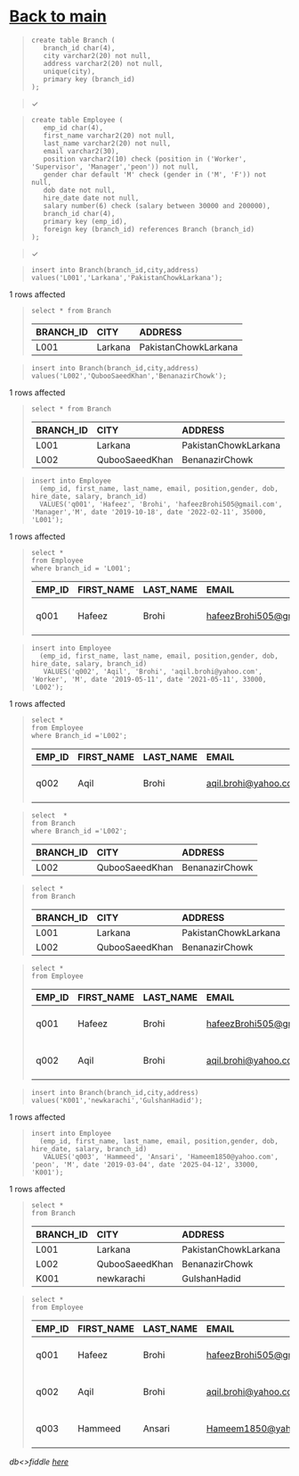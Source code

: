 # [Back to main](https://github.com/glaghari/database-assignement-2019)
<!-- -->
>     create table Branch (
>        branch_id char(4),
>        city varchar2(20) not null,
>        address varchar2(20) not null,
>        unique(city),
>        primary key (branch_id)
>     );

> 
> ✓

<!-- -->
>     create table Employee (
>        emp_id char(4),
>        first_name varchar2(20) not null,
>        last_name varchar2(20) not null,
>        email varchar2(30),
>        position varchar2(10) check (position in ('Worker', 'Supervisor', 'Manager','peon')) not null,
>        gender char default 'M' check (gender in ('M', 'F')) not null,
>        dob date not null,
>        hire_date date not null,
>        salary number(6) check (salary between 30000 and 200000),
>        branch_id char(4),
>        primary key (emp_id),
>        foreign key (branch_id) references Branch (branch_id)
>     );

> 
> ✓

<!-- -->
>     insert into Branch(branch_id,city,address)
>     values('L001','Larkana','PakistanChowkLarkana');
> 
1 rows affected

<!-- -->
>     select * from Branch
> 
> | BRANCH_ID | CITY    | ADDRESS              |
> | :-------- | :------ | :------------------- |
> | L001      | Larkana | PakistanChowkLarkana |

<!-- -->
>     insert into Branch(branch_id,city,address)
>     values('L002','QubooSaeedKhan','BenanazirChowk');
> 
1 rows affected

<!-- -->
>     select * from Branch
> 
> | BRANCH_ID | CITY           | ADDRESS              |
> | :-------- | :------------- | :------------------- |
> | L001      | Larkana        | PakistanChowkLarkana |
> | L002      | QubooSaeedKhan | BenanazirChowk       |

<!-- -->
>     insert into Employee
>       (emp_id, first_name, last_name, email, position,gender, dob, hire_date, salary, branch_id)
>       VALUES('q001', 'Hafeez', 'Brohi', 'hafeezBrohi505@gmail.com', 'Manager','M', date '2019-10-18', date '2022-02-11', 35000, 'L001');

> 
1 rows affected

<!-- -->
>     select *
>     from Employee
>     where branch_id = 'L001';
> 
> | EMP_ID | FIRST_NAME | LAST_NAME | EMAIL                    | POSITION | GENDER | DOB       | HIRE_DATE | SALARY | BRANCH_ID |
> | :----- | :--------- | :-------- | :----------------------- | :------- | :----- | :-------- | :-------- | -----: | :-------- |
> | q001   | Hafeez     | Brohi     | hafeezBrohi505@gmail.com | Manager  | M      | 18-OCT-19 | 11-FEB-22 |  35000 | L001      |

<!-- -->
>     insert into Employee
>       (emp_id, first_name, last_name, email, position,gender, dob, hire_date, salary, branch_id)
>        VALUES('q002', 'Aqil', 'Brohi', 'aqil.brohi@yahoo.com', 'Worker', 'M', date '2019-05-11', date '2021-05-11', 33000, 'L002');

> 
1 rows affected

<!-- -->
>     select *
>     from Employee
>     where Branch_id ='L002';
> 
> | EMP_ID | FIRST_NAME | LAST_NAME | EMAIL                | POSITION | GENDER | DOB       | HIRE_DATE | SALARY | BRANCH_ID |
> | :----- | :--------- | :-------- | :------------------- | :------- | :----- | :-------- | :-------- | -----: | :-------- |
> | q002   | Aqil       | Brohi     | aqil.brohi@yahoo.com | Worker   | M      | 11-MAY-19 | 11-MAY-21 |  33000 | L002      |

<!-- -->
>     select  *
>     from Branch
>     where Branch_id ='L002';
> 
> | BRANCH_ID | CITY           | ADDRESS        |
> | :-------- | :------------- | :------------- |
> | L002      | QubooSaeedKhan | BenanazirChowk |

<!-- -->
>     select *
>     from Branch
> 
> | BRANCH_ID | CITY           | ADDRESS              |
> | :-------- | :------------- | :------------------- |
> | L001      | Larkana        | PakistanChowkLarkana |
> | L002      | QubooSaeedKhan | BenanazirChowk       |

<!-- -->
>     select *
>     from Employee
> 
> | EMP_ID | FIRST_NAME | LAST_NAME | EMAIL                    | POSITION | GENDER | DOB       | HIRE_DATE | SALARY | BRANCH_ID |
> | :----- | :--------- | :-------- | :----------------------- | :------- | :----- | :-------- | :-------- | -----: | :-------- |
> | q001   | Hafeez     | Brohi     | hafeezBrohi505@gmail.com | Manager  | M      | 18-OCT-19 | 11-FEB-22 |  35000 | L001      |
> | q002   | Aqil       | Brohi     | aqil.brohi@yahoo.com     | Worker   | M      | 11-MAY-19 | 11-MAY-21 |  33000 | L002      |

<!-- -->
>     insert into Branch(branch_id,city,address)
>     values('K001','newkarachi','GulshanHadid');
> 
1 rows affected

<!-- -->
>     insert into Employee
>       (emp_id, first_name, last_name, email, position,gender, dob, hire_date, salary, branch_id)
>        VALUES('q003', 'Hammeed', 'Ansari', 'Hameem1850@yahoo.com', 'peon', 'M', date '2019-03-04', date '2025-04-12', 33000, 'K001');

> 
1 rows affected

<!-- -->
>     select *
>     from Branch
> 
> | BRANCH_ID | CITY           | ADDRESS              |
> | :-------- | :------------- | :------------------- |
> | L001      | Larkana        | PakistanChowkLarkana |
> | L002      | QubooSaeedKhan | BenanazirChowk       |
> | K001      | newkarachi     | GulshanHadid         |

<!-- -->
>     select *
>     from Employee
> 
> | EMP_ID | FIRST_NAME | LAST_NAME | EMAIL                    | POSITION | GENDER | DOB       | HIRE_DATE | SALARY | BRANCH_ID |
> | :----- | :--------- | :-------- | :----------------------- | :------- | :----- | :-------- | :-------- | -----: | :-------- |
> | q001   | Hafeez     | Brohi     | hafeezBrohi505@gmail.com | Manager  | M      | 18-OCT-19 | 11-FEB-22 |  35000 | L001      |
> | q002   | Aqil       | Brohi     | aqil.brohi@yahoo.com     | Worker   | M      | 11-MAY-19 | 11-MAY-21 |  33000 | L002      |
> | q003   | Hammeed    | Ansari    | Hameem1850@yahoo.com     | peon     | M      | 04-MAR-19 | 12-APR-25 |  33000 | K001      |

*db<>fiddle [here](https://dbfiddle.uk/?rdbms=oracle_11.2&fiddle=3c20b7df502f2da150e36b78c677c9d2)*

